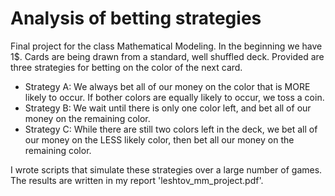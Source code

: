 # Analysis of betting strategies

Final project for the class Mathematical Modeling.
In the beginning we have 1$. Cards are being drawn from a standard, well shuffled deck. Provided are three strategies for betting on the color of the next card.

- Strategy A: We always bet all of our money on the color that is MORE likely to occur. If bother colors are equally likely to occur, we toss a coin. 
- Strategy B: We wait until there is only one color left, and bet all of our money on the remaining color.
- Strategy C: While there are still two colors left in the deck, we bet all of our money on the LESS likely color, then bet all our money on the remaining color.

I wrote scripts that simulate these strategies over a large number of games. The results are written in my report 'leshtov_mm_project.pdf'.
